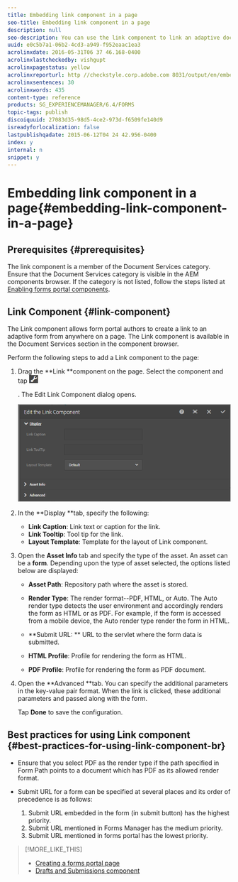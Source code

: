 ```yaml
---
title: Embedding link component in a page
seo-title: Embedding link component in a page
description: null
seo-description: You can use the link component to link an adaptive document or an adaptive form from any page.  
uuid: e0c5b7a1-06b2-4cd3-a949-f952eaac1ea3
acrolinxdate: 2016-05-31T06 37 46.168-0400
acrolinxlastcheckedby: vishgupt
acrolinxpagestatus: yellow
acrolinxreporturl: http //checkstyle.corp.adobe.com 8031/output/en/embedding_link_component_page_admin_5e12de0b318c6865_2007_report.xml
acrolinxsentences: 30
acrolinxwords: 435
content-type: reference
products: SG_EXPERIENCEMANAGER/6.4/FORMS
topic-tags: publish
discoiquuid: 27083d35-98d5-4ce2-973d-f6509fe140d9
isreadyforlocalization: false
lastpublishqadate: 2015-06-12T04 24 42.956-0400
index: y
internal: n
snippet: y
---
```


# Embedding link component in a page{#embedding-link-component-in-a-page}

## Prerequisites {#prerequisites}

The link component is a member of the Document Services category. Ensure that the Document Services category is visible in the AEM components browser. If the category is not listed, follow the steps listed at [Enabling forms portal components](../../forms/using/enabling-forms-portal-components.md).

## Link Component {#link-component}

The Link component allows form portal authors to create a link to an adaptive form from anywhere on a page. The Link component is available in the Document Services section in the component browser.

Perform the following steps to add a Link component to the page:

1. Drag the **Link **component on the page. Select the component and tap  ![](assets/cmppr.png)

   . The Edit Link Component dialog opens.

   ![](assets/edit-link-component.png)

1. In the **Display **tab, specify the following:

    * **Link Caption**: Link text or caption for the link.
    * **Link Tooltip**: Tool tip for the link.
    * **Layout Template**: Template for the layout of Link component.

1. Open the **Asset Info** tab and specify the type of the asset. An asset can be a **form**. Depending upon the type of asset selected, the options listed below are displayed:

    * **Asset Path**: Repository path where the asset is stored.  
    
    * **Render Type**: The render format--PDF, HTML, or Auto. The Auto render type detects the user environment and accordingly renders the form as HTML or as PDF. For example, if the form is accessed from a mobile device, the Auto render type render the form in HTML.
    * **Submit URL: ** URL to the servlet where the form data is submitted.
    * **HTML Profile**: Profile for rendering the form as HTML.
    * **PDF Profile**: Profile for rendering the form as PDF document.

1. Open the **Advanced **tab. You can specify the additional parameters in the key-value pair format. When the link is clicked, these additional parameters and passed along with the form.

   Tap **Done** to save the configuration.

## Best practices for using Link component <br> {#best-practices-for-using-link-component-br}

* Ensure that you select PDF as the render type if the path specified in Form Path points to a document which has PDF as its allowed render format.
* Submit URL for a form can be specified at several places and its order of precedence is as follows:

    1. Submit URL embedded in the form (in submit button) has the highest priority.
    1. Submit URL mentioned in Forms Manager has the medium priority.
    1. Submit URL mentioned in forms portal has the lowest priority.

>[!MORE_LIKE_THIS]
>
>* [Creating a forms portal page](../../forms/using/creating-form-portal-page.md)
>* [Drafts and Submissions component](../../forms/using/draft-submission-component.md)

